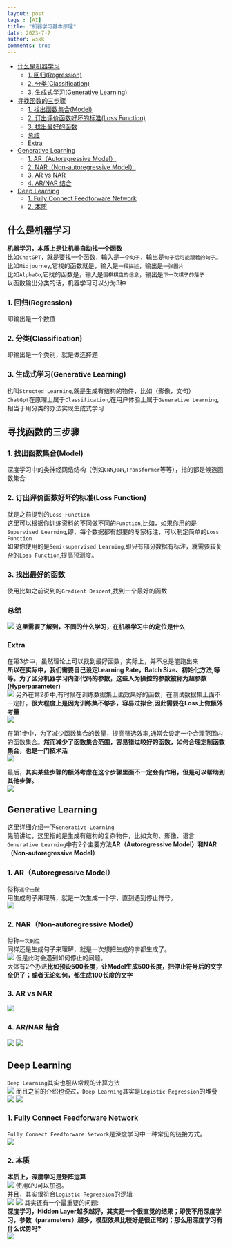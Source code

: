 ```yaml
---
layout: post
tags : [AI]
title: "机器学习基本原理"
date: 2023-7-7
author: wsxk
comments: true
---
```


- [什么是机器学习](#什么是机器学习)
  - [1. 回归(Regression)](#1-回归regression)
  - [2. 分类(Classification)](#2-分类classification)
  - [3. 生成式学习(Generative Learning)](#3-生成式学习generative-learning)
- [寻找函数的三步骤](#寻找函数的三步骤)
  - [1. 找出函数集合(Model)](#1-找出函数集合model)
  - [2. 订出评价函数好坏的标准(Loss Function)](#2-订出评价函数好坏的标准loss-function)
  - [3. 找出最好的函数](#3-找出最好的函数)
  - [总结](#总结)
  - [Extra](#extra)
- [Generative Learning](#generative-learning)
  - [1. AR（Autoregressive Model）](#1-arautoregressive-model)
  - [2. NAR（Non-autoregressive Model）](#2-narnon-autoregressive-model)
  - [3. AR vs NAR](#3-ar-vs-nar)
  - [4. AR/NAR 结合](#4-arnar-结合)
- [Deep Learning](#deep-learning)
  - [1. Fully Connect Feedforware Network](#1-fully-connect-feedforware-network)
  - [2. 本质](#2-本质)


## 什么是机器学习<br>
**机器学习，本质上是让机器自动找一个函数**<br>
比如`ChatGPT`，就是要找一个函数，输入是`一个句子`，输出是`句子后可能跟着的句子`。<br>
比如`Midjourney`,它找的函数就是，输入是`一段描述`，输出是`一张图片`<br>
比如`AlphaGo`,它找的函数是，输入是`围棋棋盘的信息`，输出是`下一次棋子的落子`<br>
以函数输出分类的话，机器学习可以分为3种<br>
### 1. 回归(Regression)<br>
即输出是一个数值<br>
### 2. 分类(Classification)<br>
即输出是一个类别，就是做选择题<br>
### 3. 生成式学习(Generative Learning)<br>
也叫`Structed Learning`,就是生成有结构的物件，比如（影像，文句）<br>
`ChatGpt`在原理上属于`Classification`,在用户体验上属于`Generative Learning`,相当于用分类的办法实现生成式学习<br>

## 寻找函数的三步骤<br>

### 1. 找出函数集合(Model)<br>
深度学习中的类神经网络结构（例如`CNN`,`RNN`,`Transformer`等等），指的都是候选函数集合<br>

### 2. 订出评价函数好坏的标准(Loss Function)<br>
就是之前提到的`Loss Function`<br>
这里可以根据你训练资料的不同做不同的`Function`,比如，如果你用的是`Supervised Learning`,即，每个数据都有想要的专家标注，可以制定简单的`Loss Function`<br>
如果你使用的是`Semi-supervised Learning`,即只有部分数据有标注，就需要较复杂的`Loss Function`,提高预测度。<br>

### 3. 找出最好的函数<br>
使用比如之前说到的`Gradient Descent`,找到一个最好的函数<br>

### 总结<br>
![](https://raw.githubusercontent.com/wsxk/wsxk_pictures/main/2023-7-6/%E5%B1%8F%E5%B9%95%E6%88%AA%E5%9B%BE%202023-07-10%20103023.png)
**这里需要了解到，不同的什么学习，在机器学习中的定位是什么**<br>

### Extra<br>
在第3步中，虽然理论上可以找到最好函数，实际上，并不总是能跑出来<br>
**所以在实际中，我们需要自己设定Learning Rate，Batch Size、初始化方法,等等。为了区分机器学习内部代码的参数，这些人为操控的参数被称为超参数(Hyperparameter)**<br>
![](https://raw.githubusercontent.com/wsxk/wsxk_pictures/main/2023-7-6/20230710120616.png)
另外在第2步中,有时候在训练数据集上面效果好的函数，在测试数据集上面不一定好，**很大程度上是因为训练集不够多，容易过拟合,因此需要在Loss上做额外考量**<br>
![](https://raw.githubusercontent.com/wsxk/wsxk_pictures/main/2023-7-6/20230710121050.png)<br>

在第1步中，为了减少函数集合的数量，提高筛选效率,通常会设定一个合理范围内的函数集合。**然而减少了函数集合范围，容易错过较好的函数，如何合理定制函数集合，也是一门技术活**<br>
![](https://raw.githubusercontent.com/wsxk/wsxk_pictures/main/2023-7-6/20230710121343.png)

最后，**其实某些步骤的额外考虑在这个步骤里面不一定会有作用，但是可以帮助到其他步骤。**<br>
![](https://raw.githubusercontent.com/wsxk/wsxk_pictures/main/2023-7-6/20230710121445.png)

## Generative Learning<br>
这里详细介绍一下`Generative Learning`<br>
先前讲过，这里指的是生成有结构的复杂物件，比如文句、影像、语言<br>
`Generative Learning`中有2个主要方法**AR（Autoregressive Model）和NAR（Non-autoregressive Model）**<br>

### 1. AR（Autoregressive Model）<br>
俗称`逐个击破`<br>
用生成句子来理解，就是一次生成一个字，直到遇到停止符号。<br>
![](https://raw.githubusercontent.com/wsxk/wsxk_pictures/main/2023-7-6/20230711104902.png)
### 2. NAR（Non-autoregressive Model）<br>
俗称`一次到位`<br>
同样还是生成句子来理解，就是一次想把生成的字都生成了。<br>
![](https://raw.githubusercontent.com/wsxk/wsxk_pictures/main/2023-7-6/20230711104950.png)
但是此时会遇到如何停止的问题。<br>
大体有2个办法**比如预设500长度，让Model生成500长度，把停止符号后的文字全仍了；或者无论如何，都生成100长度的文字**<br>

### 3. AR vs NAR<br>
![](https://raw.githubusercontent.com/wsxk/wsxk_pictures/main/2023-7-6/20230711105152.png)

### 4. AR/NAR 结合<br>
![](https://raw.githubusercontent.com/wsxk/wsxk_pictures/main/2023-7-6/20230711105233.png)
![](https://raw.githubusercontent.com/wsxk/wsxk_pictures/main/2023-7-6/20230711105250.png)


## Deep Learning<br>
`Deep Learning`其实也服从常规的计算方法<br>
![](https://raw.githubusercontent.com/wsxk/wsxk_pictures/main/2023-7-6/20230712123244.png)
而且之前的介绍也说过，`Deep Learning`其实是`Logistic Regression`的堆叠<br>
![](https://raw.githubusercontent.com/wsxk/wsxk_pictures/main/2023-7-6/20230712123801.png)
![](https://raw.githubusercontent.com/wsxk/wsxk_pictures/main/2023-7-6/20230712123837.png)
### 1. Fully Connect Feedforware Network<br>
`Fully Connect Feedforware Network`是深度学习中一种常见的链接方式。<br>
![](https://raw.githubusercontent.com/wsxk/wsxk_pictures/main/2023-7-6/20230712124031.png)

### 2. 本质<br>
**本质上，深度学习是矩阵运算**<br>
![](https://raw.githubusercontent.com/wsxk/wsxk_pictures/main/2023-7-6/20230712124226.png)
使用`GPU`可以加速。<br>
并且，其实很符合`Logistic Regression`的逻辑<br>
![](https://raw.githubusercontent.com/wsxk/wsxk_pictures/main/2023-7-6/20230712124309.png)
![](https://raw.githubusercontent.com/wsxk/wsxk_pictures/main/2023-7-6/20230712124533.png)
其实还有一个最重要的问题:<br>
**深度学习，Hidden Layer越多越好，其实是一个很直觉的结果；即使不用深度学习，参数（parameters）越多，模型效果比较好是很正常的；那么用深度学习有什么优势吗?**<br>
![](https://raw.githubusercontent.com/wsxk/wsxk_pictures/main/2023-7-6/20230712124802.png)